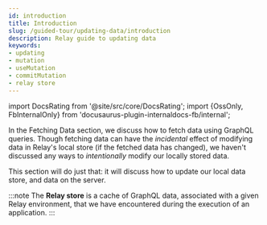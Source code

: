 ```yaml
---
id: introduction
title: Introduction
slug: /guided-tour/updating-data/introduction
description: Relay guide to updating data
keywords:
- updating
- mutation
- useMutation
- commitMutation
- relay store
---
```


import DocsRating from '@site/src/core/DocsRating';
import {OssOnly, FbInternalOnly} from 'docusaurus-plugin-internaldocs-fb/internal';

In the Fetching Data section, we discuss how to fetch data using GraphQL queries. Though fetching data can have the *incidental* effect of modifying data in Relay's local store (if the fetched data has changed), we haven't discussed any ways to *intentionally* modify our locally stored data.

This section will do just that: it will discuss how to update our local data store, and data on the server.

:::note
The **Relay store** is a cache of GraphQL data, associated with a given Relay environment, that we have encountered during the execution of an application.
:::

<DocsRating />
